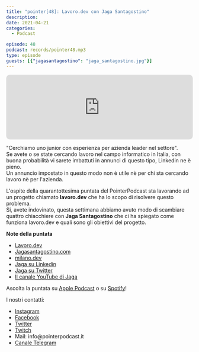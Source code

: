 ```yaml
---
title: "pointer[48]: Lavoro.dev con Jaga Santagostino"
description:
date: 2021-04-21
categories:
  - Podcast

episode: 48
podcast: records/pointer48.mp3
type: episode
guests: [{"jagasantagostino": "jaga_santagostino.jpg"}]
---
```


<p><iframe src="https://embed.podcasts.apple.com/us/podcast/pointer-48-lavoro-dev-con-jaga-santagostino/id1465505870?i=1000518056988&amp;itsct=podcast_box&amp;itscg=30200&amp;theme=dark" sandbox="allow-forms allow-popups allow-same-origin allow-scripts allow-top-navigation-by-user-activation" allow="autoplay *; encrypted-media *;" style="width: 100%; max-width: 660px; overflow: hidden; border-radius: 10px; background: transparent none repeat scroll 0% 0%; --darkreader-inline-bgcolor:transparent; --darkreader-inline-bgimage:none;" data-darkreader-inline-bgcolor="" data-darkreader-inline-bgimage="" height="175px" frameborder="0"></iframe></p>

<!-- wp:paragraph -->
<p>"Cerchiamo uno junior con esperienza per azienda leader nel settore".<br>Se avete o se state cercando lavoro nel campo informatico in Italia, con buona probabilità vi sarete  imbattuti in annunci di questo tipo, Linkedin ne è pieno. <br>Un annuncio impostato in questo modo non è utile nè per chi sta cercando lavoro nè per l'azienda.</p>
<!-- /wp:paragraph -->

<!-- wp:paragraph -->
<p>L'ospite della quarantottesima puntata del PointerPodcast sta lavorando ad un progetto chiamato <strong>lavoro.dev</strong> che ha lo scopo di risolvere questo problema. <br>Si, avete indovinato, questa settimana abbiamo avuto modo di scambiare quattro chiacchiere con <strong>Jaga Santagostino</strong> che ci ha spiegato come funziona lavoro.dev e quali sono gli obiettivi del progetto.</p>
<!-- /wp:paragraph -->

<!-- wp:paragraph -->
<p><strong>Note della puntata</strong></p>
<!-- /wp:paragraph -->

<!-- wp:list -->
<ul><li><a href="https://lavoro.dev/">Lavoro.dev</a></li><li><a href="https://jagasantagostino.com/">Jagasantagostino.com</a></li><li><a href="https://milano.dev/">milano.dev</a></li><li><a href="https://www.linkedin.com/in/jagasantagostino/">Jaga su Linkedin</a></li><li><a href="https://twitter.com/kandros5591">Jaga su Twitter</a></li><li><a href="https://www.youtube.com/channel/UCVAHAo76wBuFEjnitE9I2xg/videos">Il canale YouTube di Jaga</a></li></ul>
<!-- /wp:list -->

<!-- wp:paragraph -->
<p>Ascolta la puntata su <a href="https://podcasts.apple.com/it/podcast/pointerpodcast/id1465505870">Apple Podcast</a> o su <a href="https://open.spotify.com/show/3XmDzcZv4rCIx1VpWrbrkh">Spotify</a>!</p>
<!-- /wp:paragraph -->

<!-- wp:paragraph -->
<p>I nostri contatti:</p>
<!-- /wp:paragraph -->

<!-- wp:list -->
<ul><li><a href="https://www.instagram.com/pointerpodcast/">Instagram</a></li><li><a href="https://www.facebook.com/pointerPodcast/">Facebook</a></li><li><a href="https://twitter.com/PointerPodcast">Twitter</a></li><li><a href="https://www.twitch.tv/pointerpodcast">Twitch</a></li><li>Mail: info@pointerpodcast.it</li><li><a href="https://t.me/PointerPodcast">Canale Telegram</a></li></ul>
<!-- /wp:list -->
